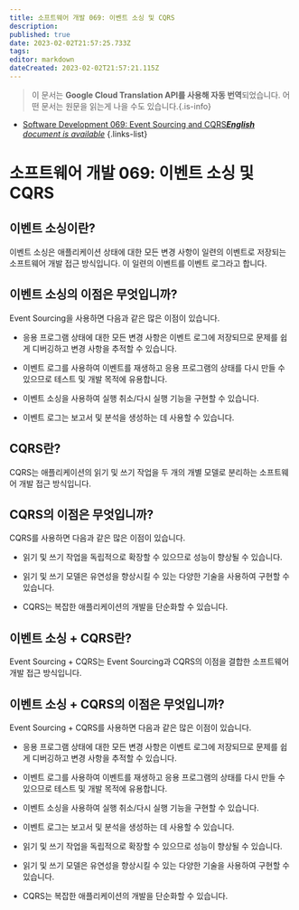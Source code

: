 ```yaml
---
title: 소프트웨어 개발 069: 이벤트 소싱 및 CQRS
description: 
published: true
date: 2023-02-02T21:57:25.733Z
tags: 
editor: markdown
dateCreated: 2023-02-02T21:57:21.115Z
---
```


> 이 문서는 **Google Cloud Translation API를 사용해 자동 번역**되었습니다.
어떤 문서는 원문을 읽는게 나을 수도 있습니다.{.is-info}



- [Software Development 069: Event Sourcing and CQRS***English** document is available*](/en/Knowledge-base/Software-Development/Learning/software-development-069-event-sourcing-and-cqrs)
{.links-list}


# 소프트웨어 개발 069: 이벤트 소싱 및 CQRS

## 이벤트 소싱이란?

이벤트 소싱은 애플리케이션 상태에 대한 모든 변경 사항이 일련의 이벤트로 저장되는 소프트웨어 개발 접근 방식입니다. 이 일련의 이벤트를 이벤트 로그라고 합니다.

## 이벤트 소싱의 이점은 무엇입니까?

Event Sourcing을 사용하면 다음과 같은 많은 이점이 있습니다.

- 응용 프로그램 상태에 대한 모든 변경 사항은 이벤트 로그에 저장되므로 문제를 쉽게 디버깅하고 변경 사항을 추적할 수 있습니다.

- 이벤트 로그를 사용하여 이벤트를 재생하고 응용 프로그램의 상태를 다시 만들 수 있으므로 테스트 및 개발 목적에 유용합니다.

- 이벤트 소싱을 사용하여 실행 취소/다시 실행 기능을 구현할 수 있습니다.

- 이벤트 로그는 보고서 및 분석을 생성하는 데 사용할 수 있습니다.

## CQRS란?

CQRS는 애플리케이션의 읽기 및 쓰기 작업을 두 개의 개별 모델로 분리하는 소프트웨어 개발 접근 방식입니다.

## CQRS의 이점은 무엇입니까?

CQRS를 사용하면 다음과 같은 많은 이점이 있습니다.

- 읽기 및 쓰기 작업을 독립적으로 확장할 수 있으므로 성능이 향상될 수 있습니다.

- 읽기 및 쓰기 모델은 유연성을 향상시킬 수 있는 다양한 기술을 사용하여 구현할 수 있습니다.

- CQRS는 복잡한 애플리케이션의 개발을 단순화할 수 있습니다.

## 이벤트 소싱 + CQRS란?

Event Sourcing + CQRS는 Event Sourcing과 CQRS의 이점을 결합한 소프트웨어 개발 접근 방식입니다.

## 이벤트 소싱 + CQRS의 이점은 무엇입니까?

Event Sourcing + CQRS를 사용하면 다음과 같은 많은 이점이 있습니다.

- 응용 프로그램 상태에 대한 모든 변경 사항은 이벤트 로그에 저장되므로 문제를 쉽게 디버깅하고 변경 사항을 추적할 수 있습니다.

- 이벤트 로그를 사용하여 이벤트를 재생하고 응용 프로그램의 상태를 다시 만들 수 있으므로 테스트 및 개발 목적에 유용합니다.

- 이벤트 소싱을 사용하여 실행 취소/다시 실행 기능을 구현할 수 있습니다.

- 이벤트 로그는 보고서 및 분석을 생성하는 데 사용할 수 있습니다.

- 읽기 및 쓰기 작업을 독립적으로 확장할 수 있으므로 성능이 향상될 수 있습니다.

- 읽기 및 쓰기 모델은 유연성을 향상시킬 수 있는 다양한 기술을 사용하여 구현할 수 있습니다.

- CQRS는 복잡한 애플리케이션의 개발을 단순화할 수 있습니다.